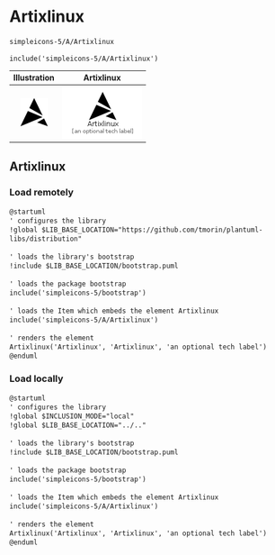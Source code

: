 # Artixlinux


```text
simpleicons-5/A/Artixlinux
```

```text
include('simpleicons-5/A/Artixlinux')
```



| Illustration | Artixlinux |
| :---: | :---: |
| ![illustration for Illustration](../../simpleicons-5/A/Artixlinux.png) | ![illustration for Artixlinux](../../simpleicons-5/A/Artixlinux.Local.png) |




## Artixlinux

### Load remotely
```plantuml
@startuml
' configures the library
!global $LIB_BASE_LOCATION="https://github.com/tmorin/plantuml-libs/distribution"

' loads the library's bootstrap
!include $LIB_BASE_LOCATION/bootstrap.puml

' loads the package bootstrap
include('simpleicons-5/bootstrap')

' loads the Item which embeds the element Artixlinux
include('simpleicons-5/A/Artixlinux')

' renders the element
Artixlinux('Artixlinux', 'Artixlinux', 'an optional tech label')
@enduml
```

### Load locally
```plantuml
@startuml
' configures the library
!global $INCLUSION_MODE="local"
!global $LIB_BASE_LOCATION="../.."

' loads the library's bootstrap
!include $LIB_BASE_LOCATION/bootstrap.puml

' loads the package bootstrap
include('simpleicons-5/bootstrap')

' loads the Item which embeds the element Artixlinux
include('simpleicons-5/A/Artixlinux')

' renders the element
Artixlinux('Artixlinux', 'Artixlinux', 'an optional tech label')
@enduml
```

